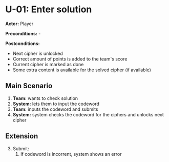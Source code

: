 # U-01: Enter solution
**Actor:** Player

**Preconditions:** -

**Postconditions:**

- Next cipher is unlocked
- Correct amount of points is added to the team's score
- Current cipher is marked as done
- Some extra content is available for the solved cipher (if available)

## Main Scenario

 1. **Team:** wants to check solution
 2. **System:** lets them to input the codeword
 3. **Team:** inputs the codeword and submits
 4. **System:** system checks the codeword for the ciphers and unlocks next cipher

## Extension
3. Submit:
   1. If codeword is incorrent, system shows an error

